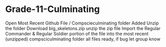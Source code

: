 # Grade-11-Culminating
Open Most Recent Github File / Compscieculminating folder Added
Unzip the folder
Download big_skeletons.zip
unzip the zip file
Import the Regular Commander & Regular Soldier portion of the file into the most recent (unzipped) compsciculminating folder
all files ready, if bug let group know
